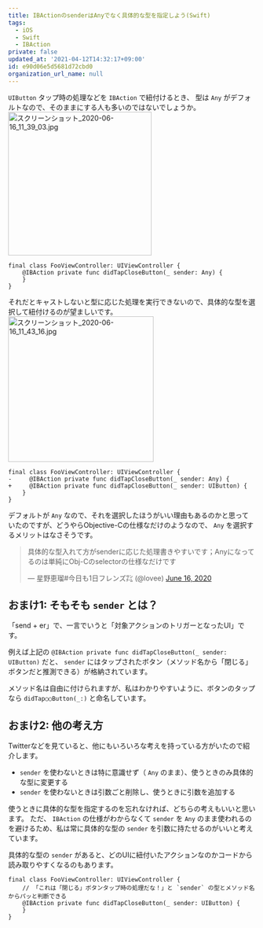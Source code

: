 ```yaml
---
title: IBActionのsenderはAnyでなく具体的な型を指定しよう(Swift)
tags:
  - iOS
  - Swift
  - IBAction
private: false
updated_at: '2021-04-12T14:32:17+09:00'
id: e90d06e5d5681d72cbd0
organization_url_name: null
---
```

`UIButton` タップ時の処理などを `IBAction` で紐付けるとき、 型は `Any` がデフォルトなので、そのままにする人も多いのではないでしょうか。
<img width="292" alt="スクリーンショット_2020-06-16_11_39_03.jpg" src="https://qiita-image-store.s3.ap-northeast-1.amazonaws.com/0/138245/363f2d56-49fa-e9e8-e052-3811330e0c6d.jpeg">

```swift:×
final class FooViewController: UIViewController {
    @IBAction private func didTapCloseButton(_ sender: Any) {
    }
}
```

それだとキャストしないと型に応じた処理を実行できないので、具体的な型を選択して紐付けるのが望ましいです。
<img width="296" alt="スクリーンショット_2020-06-16_11_43_16.jpg" src="https://qiita-image-store.s3.ap-northeast-1.amazonaws.com/0/138245/89cd82d5-2750-f229-f012-be3643aa75e4.jpeg">

```diff_swift:○senderを具体的な型にすると、キャストせずに型に応じた処理を実行できる
final class FooViewController: UIViewController {
-     @IBAction private func didTapCloseButton(_ sender: Any) {
+     @IBAction private func didTapCloseButton(_ sender: UIButton) {
    }
}
```

デフォルトが `Any` なので、それを選択したほうがいい理由もあるのかと思っていたのですが、どうやらObjective-Cの仕様なだけのようなので、 `Any` を選択するメリットはなさそうです。

<blockquote class="twitter-tweet"><p lang="ja" dir="ltr">具体的な型入れて方がsenderに応じた処理書きやすいです；Anyになってるのは単純にObj-Cのselectorの仕様なだけです</p>&mdash; 星野恵瑠#今日も1日フレンズ㌠ (@lovee) <a href="https://twitter.com/lovee/status/1272711756733837314?ref_src=twsrc%5Etfw">June 16, 2020</a></blockquote> <script async src="https://platform.twitter.com/widgets.js" charset="utf-8"></script>


## おまけ1: そもそも `sender` とは？

「send + er」で、一言でいうと「対象アクションのトリガーとなったUI」です。

例えば上記の `@IBAction private func didTapCloseButton(_ sender: UIButton)` だと、 `sender` にはタップされたボタン（メソッド名から「閉じる」ボタンだと推測できる）が格納されています。

メソッド名は自由に付けられますが、私はわかりやすいように、ボタンのタップなら `didTap○○Button(_:)` と命名しています。

## おまけ2: 他の考え方

Twitterなどを見ていると、他にもいろいろな考えを持っている方がいたので紹介します。

- `sender` を使わないときは特に意識せず（ `Any` のまま）、使うときのみ具体的な型に変更する
- `sender` を使わないときは引数ごと削除し、使うときに引数を追加する

使うときに具体的な型を指定するのを忘れなければ、どちらの考えもいいと思います。
ただ、 `IBAction` の仕様がわからなくて `sender` を `Any` のまま使われるのを避けるため、私は常に具体的な型の `sender` を引数に持たせるのがいいと考えています。

具体的な型の `sender` があると、どのUIに紐付いたアクションなのかコードから読み取りやすくなるのもあります。

```swift:○senderを使わなくても具体的な型にしておくと、どのUIに紐付いているかわかりやすくなる
final class FooViewController: UIViewController {
    // 「これは「閉じる」ボタンタップ時の処理だな！」と `sender` の型とメソッド名からパッと判断できる
    @IBAction private func didTapCloseButton(_ sender: UIButton) {
    }
}
```
